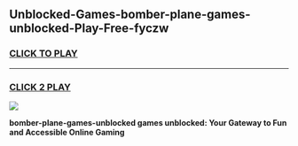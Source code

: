
## Unblocked-Games-bomber-plane-games-unblocked-Play-Free-fyczw
<h3>
<a href="https://premium76.site?title=bomber-plane-games-unblocked&ref=23A">CLICK TO PLAY</a></h3>
<hr>

<h3>
<a href="https://premium76.site?title=bomber-plane-games-unblocked&ref=23A">CLICK 2 PLAY</a>
  
</h3>

<a href="https://premium76.site?title=bomber-plane-games-unblocked&ref=23A"><img src="https://clearcache.store/games.png"></a>


**bomber-plane-games-unblocked games unblocked: Your Gateway to Fun and Accessible Online Gaming**
